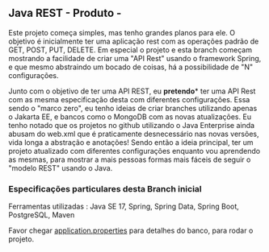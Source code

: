 
## Java REST - Produto - 

Este projeto começa simples, mas tenho grandes planos para ele. O objetivo é inicialmente ter uma aplicação rest com as operações padrão de GET, POST, PUT, DELETE.  Em especial o projeto e esta branch começam mostrando a facilidade de criar uma "API Rest" usando o framework Spring, e que mesmo abstraindo um bocado de coisas, há a possibilidade de "N" configurações.

Junto com o objetivo de ter uma API REST, eu **pretendo***  ter uma API Rest com as mesma especificação desta com diferentes configurações. Essa sendo o "marco zero", eu tenho ideias de criar branches utilizando apenas o Jakarta EE, e bancos como o MongoDB com as novas atualizações.  Eu tenho notado que os projetos no github utilizando o Java Enterprise ainda abusam do web.xml que é praticamente desnecessário nas novas versões,  vida longa a abstração e anotações! Sendo então a ideia principal, ter um projeto atualizado com diferentes configurações enquanto vou aprendendo as mesmas, para mostrar a mais pessoas formas mais fáceis de seguir o "modelo REST" usando o Java.

###  Especificações particulares desta Branch inicial

Ferramentas utilizadas : Java SE 17, Spring, Spring Data, Spring Boot, PostgreSQL, Maven

Favor chegar [application.properties](https://github.com/jonahanzen/Produto-REST/blob/master/src/main/resources/application.properties) para detalhes do banco, para rodar o projeto.